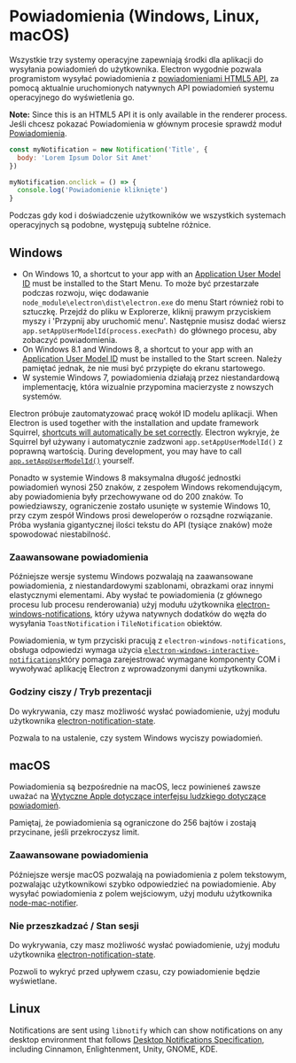 # Powiadomienia (Windows, Linux, macOS)

Wszystkie trzy systemy operacyjne zapewniają środki dla aplikacji do wysyłania powiadomień do użytkownika. Electron wygodnie pozwala programistom wysyłać powiadomienia z [powiadomieniami HTML5 API](https://notifications.spec.whatwg.org/), za pomocą aktualnie uruchomionych natywnych API powiadomień systemu operacyjnego do wyświetlenia go.

**Note:** Since this is an HTML5 API it is only available in the renderer process. Jeśli chcesz pokazać Powiadomienia w głównym procesie sprawdź moduł [Powiadomienia](../api/notification.md).

```javascript
const myNotification = new Notification('Title', {
  body: 'Lorem Ipsum Dolor Sit Amet'
})

myNotification.onclick = () => {
  console.log('Powiadomienie kliknięte')
}
```

Podczas gdy kod i doświadczenie użytkowników we wszystkich systemach operacyjnych są podobne, występują subtelne różnice.

## Windows
* On Windows 10, a shortcut to your app with an [Application User Model ID][app-user-model-id] must be installed to the Start Menu. To może być przestarzałe podczas rozwoju, więc dodawanie `node_module\electron\dist\electron.exe` do menu Start również robi to sztuczkę. Przejdź do pliku w Explorerze, kliknij prawym przyciskiem myszy i 'Przypnij aby uruchomić menu'. Następnie musisz dodać wiersz `app.setAppUserModelId(process.execPath)` do głównego procesu, aby zobaczyć powiadomienia.
* On Windows 8.1 and Windows 8, a shortcut to your app with an [Application User Model ID][app-user-model-id] must be installed to the Start screen. Należy pamiętać jednak, że nie musi być przypięte do ekranu startowego.
* W systemie Windows 7, powiadomienia działają przez niestandardową implementację, która wizualnie przypomina macierzyste z nowszych systemów.

Electron próbuje zautomatyzować pracę wokół ID modelu aplikacji. When Electron is used together with the installation and update framework Squirrel, [shortcuts will automatically be set correctly][squirrel-events]. Electron wykryje, że Squirrel był używany i automatycznie zadzwoni `app.setAppUserModelId()` z poprawną wartością. During development, you may have to call [`app.setAppUserModelId()`][set-app-user-model-id] yourself.

Ponadto w systemie Windows 8 maksymalna długość jednostki powiadomień wynosi 250 znaków, z zespołem Windows rekomendującym, aby powiadomienia były przechowywane od do 200 znaków. To powiedziawszy, ograniczenie zostało usunięte w systemie Windows 10, przy czym zespół Windows prosi deweloperów o rozsądne rozwiązanie. Próba wysłania gigantycznej ilości tekstu do API (tysiące znaków) może spowodować niestabilność.

### Zaawansowane powiadomienia

Późniejsze wersje systemu Windows pozwalają na zaawansowane powiadomienia, z niestandardowymi szablonami, obrazkami oraz innymi elastycznymi elementami. Aby wysłać te powiadomienia (z głównego procesu lub procesu renderowania) użyj modułu użytkownika [electron-windows-notifications](https://github.com/felixrieseberg/electron-windows-notifications), który używa natywnych dodatków do węzła do wysyłania `ToastNotification` i `TileNotification` obiektów.

Powiadomienia, w tym przyciski pracują z `electron-windows-notifications`, obsługa odpowiedzi wymaga użycia [`electron-windows-interactive-notifications`](https://github.com/felixrieseberg/electron-windows-interactive-notifications)który pomaga zarejestrować wymagane komponenty COM i wywoływać aplikację Electron z wprowadzonymi danymi użytkownika.

### Godziny ciszy / Tryb prezentacji

Do wykrywania, czy masz możliwość wysłać powiadomienie, użyj modułu użytkownika [electron-notification-state](https://github.com/felixrieseberg/electron-notification-state).

Pozwala to na ustalenie, czy system Windows wyciszy powiadomień.

## macOS

Powiadomienia są bezpośrednie na macOS, lecz powinieneś zawsze uważać na [Wytyczne Apple dotyczące interfejsu ludzkiego dotyczące powiadomień](https://developer.apple.com/macos/human-interface-guidelines/system-capabilities/notifications/).

Pamiętaj, że powiadomienia są ograniczone do 256 bajtów i zostają przycinane, jeśli przekroczysz limit.

### Zaawansowane powiadomienia

Późniejsze wersje macOS pozwalają na powiadomienia z polem tekstowym, pozwalając użytkownikowi szybko odpowiedzieć na powiadomienie. Aby wysyłać powiadomienia z polem wejściowym, użyj modułu użytkownika [node-mac-notifier](https://github.com/CharlieHess/node-mac-notifier).

### Nie przeszkadzać / Stan sesji

Do wykrywania, czy masz możliwość wysłać powiadomienie, użyj modułu użytkownika [electron-notification-state](https://github.com/felixrieseberg/electron-notification-state).

Pozwoli to wykryć przed upływem czasu, czy powiadomienie będzie wyświetlane.

## Linux

Notifications are sent using `libnotify` which can show notifications on any desktop environment that follows [Desktop Notifications Specification][notification-spec], including Cinnamon, Enlightenment, Unity, GNOME, KDE.

[notification-spec]: https://developer.gnome.org/notification-spec/
[app-user-model-id]: https://msdn.microsoft.com/en-us/library/windows/desktop/dd378459(v=vs.85).aspx
[set-app-user-model-id]: ../api/app.md#appsetappusermodelidid-windows
[squirrel-events]: https://github.com/electron/windows-installer/blob/master/README.md#handling-squirrel-events
